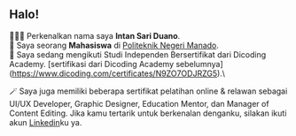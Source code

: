 ## Halo! 

👩🏻‍🦰  Perkenalkan nama saya **Intan Sari Duano**.\
🎀  Saya seorang **Mahasiswa** di [Politeknik Negeri Manado](https://www.polimdo.ac.id/).\
🎷  Saya sedang mengikuti Studi Independen Bersertifikat dari Dicoding Academy. [sertifikasi dari Dicoding Academy sebelumnya] (https://www.dicoding.com/certificates/N9ZO7ODJRZG5).\

🪄  Saya juga memiliki beberapa sertifikat pelatihan online & relawan sebagai UI/UX Developer, Graphic Designer, Education Mentor, dan Manager of Content Editing. Jika kamu tertarik untuk berkenalan denganku, silakan ikuti akun [Linkedin](https://www.linkedin.com/in/intanduano2710/)ku ya.
